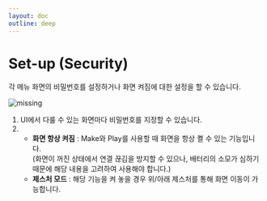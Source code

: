 ```yaml
---
layout: doc
outline: deep
---
```


# Set-up (Security)

각 메뉴 화면의 비밀번호를 설정하거나 화면 켜짐에 대한 설정을 할 수 있습니다.

![missing](/manual/ko/setup/12.png)

1. UI에서 다룰 수 있는 화면마다 비밀번호를 지정할 수 있습니다.
2. - **화면 항상 켜짐** : Make와 Play를 사용할 때 화면을 항상 켤 수 있는 기능입니다.<br>
     (화면이 꺼진 상태에서 연결 끊김을 방지할 수 있으나, 배터리의 소모가 심하기 때문에 해당 내용을 고려하여 사용해야 합니다.)
   - **제스처 모드** : 해당 기능을 켜 놓을 경우 위/아래 제스처를 통해 화면 이동이 가능합니다.

